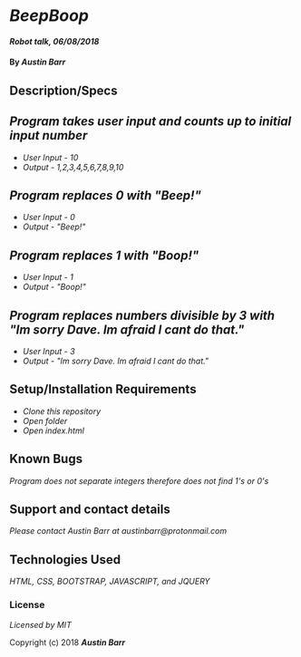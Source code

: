 # _BeepBoop_

#### _Robot talk, 06/08/2018_

#### By _**Austin Barr**_

## Description/Specs

## _Program takes user input and counts up to initial input number_
*  _User Input - 10_
*  _Output - 1,2,3,4,5,6,7,8,9,10_

## _Program replaces 0 with "Beep!"_
*  _User Input - 0_
*  _Output - "Beep!"_

## _Program replaces 1 with "Boop!"_
*  _User Input - 1_
*  _Output - "Boop!"_

## _Program replaces numbers divisible by 3 with "Im sorry Dave. Im afraid I cant do that."_
*  _User Input - 3_
*  _Output - "Im sorry Dave. Im afraid I cant do that."_  

## Setup/Installation Requirements

* _Clone this repository_
* _Open folder_
* _Open index.html_

## Known Bugs

_Program does not separate integers therefore does not find 1's or 0's_

## Support and contact details

_Please contact Austin Barr at austinbarr@protonmail.com_

## Technologies Used

_HTML, CSS, BOOTSTRAP, JAVASCRIPT, and JQUERY_

### License

*Licensed by MIT*

Copyright (c) 2018 **_Austin Barr_**
